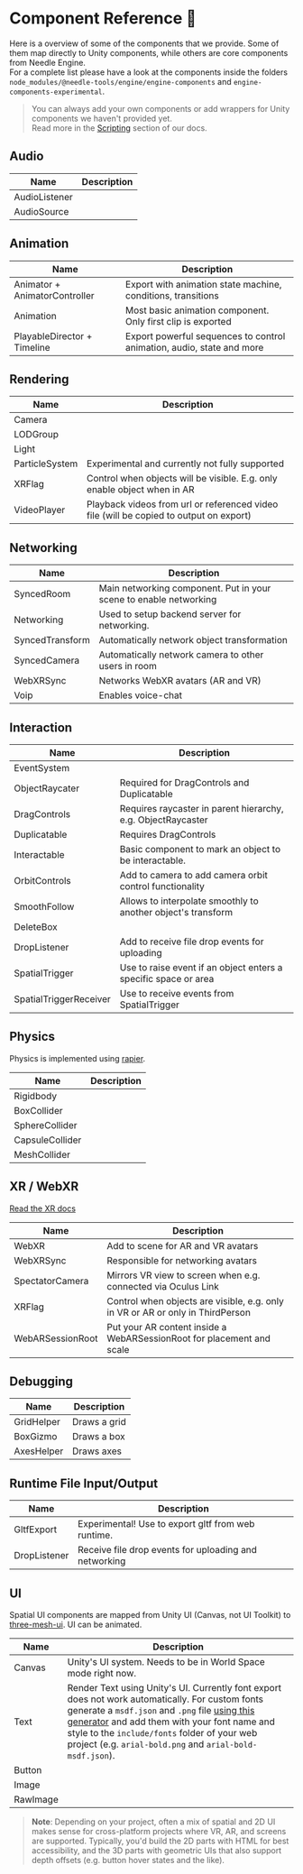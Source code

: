 # Component Reference 🧩

Here is a overview of some of the components that we provide. Some of them map directly to Unity components, while others are core components from Needle Engine.   
For a complete list please have a look at the components inside the folders ``node_modules/@needle-tools/engine/engine-components`` and ``engine-components-experimental``.  

> You can always add your own components or add wrappers for Unity components we haven't provided yet.  
> Read more in the [Scripting](./scripting.md) section of our docs.

## Audio
| Name  | Description |
| ------------- | ------------- |
| AudioListener |  |
| AudioSource |  |

## Animation
| Name  | Description |
| ------------- | ------------- |
| Animator + AnimatorController | Export with animation state machine, conditions, transitions  |
| Animation | Most basic animation component. Only first clip is exported |
| PlayableDirector + Timeline | Export powerful sequences to control animation, audio, state and more |

## Rendering
| Name  | Description |
| ------------- | ------------- |
| Camera |  |
| LODGroup |  |
| Light |  |
| ParticleSystem | Experimental and currently not fully supported |
| XRFlag | Control when objects will be visible. E.g. only enable object when in AR  |
| VideoPlayer  | Playback videos from url or referenced video file (will be copied to output on export) |

## Networking
| Name  | Description |
| ------------- | ------------- |
| SyncedRoom | Main networking component. Put in your scene to enable networking |
| Networking | Used to setup backend server for networking. |
| SyncedTransform | Automatically network object transformation |
| SyncedCamera | Automatically network camera to other users in room |
| WebXRSync | Networks WebXR avatars (AR and VR) |
| Voip | Enables voice-chat |

## Interaction
| Name  | Description |
| ------------- | ------------- |
| EventSystem |  |
| ObjectRaycater | Required for DragControls and Duplicatable |
| DragControls | Requires raycaster in parent hierarchy, e.g. ObjectRaycaster |
| Duplicatable | Requires DragControls |
| Interactable | Basic component to mark an object to be interactable. |
| OrbitControls | Add to camera to add camera orbit control functionality |
| SmoothFollow | Allows to interpolate smoothly to another object's transform |
| DeleteBox |  |
| DropListener | Add to receive file drop events for uploading |
| SpatialTrigger | Use to raise event if an object enters a specific space or area |
| SpatialTriggerReceiver | Use to receive events from SpatialTrigger |

## Physics

Physics is implemented using [rapier](https://rapier.rs/).  

| Name  | Description |
| ------------- | ------------- |
| Rigidbody |  |
| BoxCollider |  |
| SphereCollider |  |
| CapsuleCollider |  |
| MeshCollider |  |

## XR / WebXR  

[Read the XR docs](xr.md)

| Name  | Description |
| ------------- | ------------- |
| WebXR | Add to scene for AR and VR avatars |
| WebXRSync | Responsible for networking avatars |
| SpectatorCamera | Mirrors VR view to screen when e.g. connected via Oculus Link |
| XRFlag | Control when objects are visible, e.g. only in VR or AR or only in ThirdPerson |
| WebARSessionRoot | Put your AR content inside a WebARSessionRoot for placement and scale |

## Debugging  
| Name  | Description |
| ------------- | ------------- |
| GridHelper | Draws a grid |
| BoxGizmo | Draws a box |
| AxesHelper | Draws axes |

## Runtime File Input/Output  
| Name  | Description |
| ------------- | ------------- |
| GltfExport | Experimental! Use to export gltf from web runtime. |
| DropListener | Receive file drop events for uploading and networking |

## UI

Spatial UI components are mapped from Unity UI (Canvas, not UI Toolkit) to [three-mesh-ui](https://github.com/felixmariotto/three-mesh-ui). 
UI can be animated.   

| Name  | Description |
| ------------- | ------------- |
| Canvas | Unity's UI system. Needs to be in World Space mode right now. |
| Text | Render Text using Unity's UI. Currently font export does not work automatically. For custom fonts generate a ``msdf.json`` and ``.png`` file [using this generator](https://msdf-bmfont.donmccurdy.com/) and add them with your font name and style to the ``include/fonts`` folder of your web project (e.g. ``arial-bold.png`` and ``arial-bold-msdf.json``). |
| Button |  |
| Image |  |
| RawImage |  |

> **Note**: Depending on your project, often a mix of spatial and 2D UI makes sense for cross-platform projects where VR, AR, and screens are supported. Typically, you'd build the 2D parts with HTML for best accessibility, and the 3D parts with geometric UIs that also support depth offsets (e.g. button hover states and the like).  
